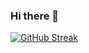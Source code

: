 ### Hi there 👋
[![GitHub Streak](https://streak-stats.demolab.com?user=banugungor)](https://git.io/streak-stats)
<!--
**Banugungor/Banugungor** is a ✨ _special_ ✨ repository because its `README.md` (this file) appears on your GitHub profile.
[![GitHub Streak](https://streak-stats.demolab.com/?user=banugungor)](https://git.io/streak-stats)
Here are some ideas to get you started:

![](https://komarev.com/ghpvc/?banugungor=your-github-banugungor)
[![Top Langs](https://github-readme-stats.vercel.app/api/top-langs/?username=banugungor&layout=compact)](https://github.com/anuraghazra/github-readme-stats)
![Banu's GitHub stats](https://github-readme-stats.vercel.app/api?username=banugungor&count_private=true)
![Banu's GitHub stats](https://github-readme-stats.vercel.app/api?username=banugungor&show_icons=true&theme=radical)
- 🔭 I’m currently working on ...
- 🌱 I’m currently learning ...
- 👯 I’m looking to collaborate on ...
- 🤔 I’m looking for help with ...
- 💬 Ask me about ...
- 📫 How to reach me: ...
- 😄 Pronouns: ...
- ⚡ Fun fact: ...
-->

